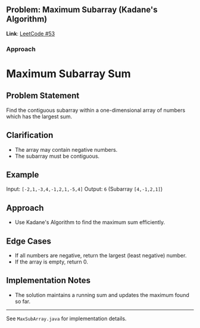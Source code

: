 ## Problem: Maximum Subarray (Kadane's Algorithm)

**Link**: [LeetCode #53](https://leetcode.com/problems/maximum-subarray/)

### Approach

# Maximum Subarray Sum

## Problem Statement

Find the contiguous subarray within a one-dimensional array of numbers which has the largest sum.

## Clarification

- The array may contain negative numbers.
- The subarray must be contiguous.

## Example

Input: `[-2,1,-3,4,-1,2,1,-5,4]`
Output: `6` (Subarray `[4,-1,2,1]`)

## Approach

- Use Kadane's Algorithm to find the maximum sum efficiently.

## Edge Cases

- If all numbers are negative, return the largest (least negative) number.
- If the array is empty, return 0.

## Implementation Notes

- The solution maintains a running sum and updates the maximum found so far.

---

See `MaxSubArray.java` for implementation details.
